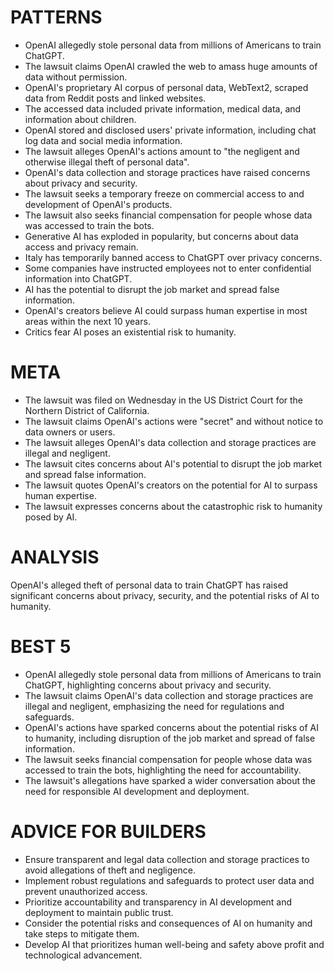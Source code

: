 # PATTERNS
* OpenAI allegedly stole personal data from millions of Americans to train ChatGPT.
* The lawsuit claims OpenAI crawled the web to amass huge amounts of data without permission.
* OpenAI's proprietary AI corpus of personal data, WebText2, scraped data from Reddit posts and linked websites.
* The accessed data included private information, medical data, and information about children.
* OpenAI stored and disclosed users' private information, including chat log data and social media information.
* The lawsuit alleges OpenAI's actions amount to "the negligent and otherwise illegal theft of personal data".
* OpenAI's data collection and storage practices have raised concerns about privacy and security.
* The lawsuit seeks a temporary freeze on commercial access to and development of OpenAI's products.
* The lawsuit also seeks financial compensation for people whose data was accessed to train the bots.
* Generative AI has exploded in popularity, but concerns about data access and privacy remain.
* Italy has temporarily banned access to ChatGPT over privacy concerns.
* Some companies have instructed employees not to enter confidential information into ChatGPT.
* AI has the potential to disrupt the job market and spread false information.
* OpenAI's creators believe AI could surpass human expertise in most areas within the next 10 years.
* Critics fear AI poses an existential risk to humanity.

# META
* The lawsuit was filed on Wednesday in the US District Court for the Northern District of California.
* The lawsuit claims OpenAI's actions were "secret" and without notice to data owners or users.
* The lawsuit alleges OpenAI's data collection and storage practices are illegal and negligent.
* The lawsuit cites concerns about AI's potential to disrupt the job market and spread false information.
* The lawsuit quotes OpenAI's creators on the potential for AI to surpass human expertise.
* The lawsuit expresses concerns about the catastrophic risk to humanity posed by AI.

# ANALYSIS
OpenAI's alleged theft of personal data to train ChatGPT has raised significant concerns about privacy, security, and the potential risks of AI to humanity.

# BEST 5
* OpenAI allegedly stole personal data from millions of Americans to train ChatGPT, highlighting concerns about privacy and security.
* The lawsuit claims OpenAI's data collection and storage practices are illegal and negligent, emphasizing the need for regulations and safeguards.
* OpenAI's actions have sparked concerns about the potential risks of AI to humanity, including disruption of the job market and spread of false information.
* The lawsuit seeks financial compensation for people whose data was accessed to train the bots, highlighting the need for accountability.
* The lawsuit's allegations have sparked a wider conversation about the need for responsible AI development and deployment.

# ADVICE FOR BUILDERS
* Ensure transparent and legal data collection and storage practices to avoid allegations of theft and negligence.
* Implement robust regulations and safeguards to protect user data and prevent unauthorized access.
* Prioritize accountability and transparency in AI development and deployment to maintain public trust.
* Consider the potential risks and consequences of AI on humanity and take steps to mitigate them.
* Develop AI that prioritizes human well-being and safety above profit and technological advancement.
